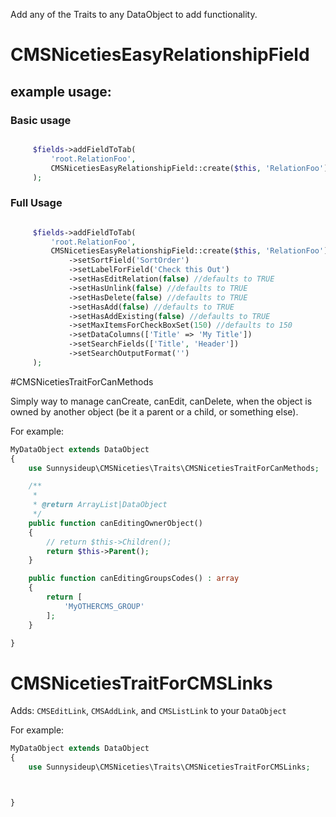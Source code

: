 

Add any of the Traits to any DataObject to add functionality.

# CMSNicetiesEasyRelationshipField

## example usage:

### Basic usage

```php

     $fields->addFieldToTab(
         'root.RelationFoo',
         CMSNicetiesEasyRelationshipField::create($this, 'RelationFoo')
     );
```
### Full Usage

```php

     $fields->addFieldToTab(
         'root.RelationFoo',
         CMSNicetiesEasyRelationshipField::create($this, 'RelationFoo')
             ->setSortField('SortOrder')
             ->setLabelForField('Check this Out')
             ->setHasEditRelation(false) //defaults to TRUE
             ->setHasUnlink(false) //defaults to TRUE
             ->setHasDelete(false) //defaults to TRUE
             ->setHasAdd(false) //defaults to TRUE
             ->setHasAddExisting(false) //defaults to TRUE
             ->setMaxItemsForCheckBoxSet(150) //defaults to 150
             ->setDataColumns(['Title' => 'My Title'])
             ->setSearchFields(['Title', 'Header'])
             ->setSearchOutputFormat('')
     );

```
#CMSNicetiesTraitForCanMethods

Simply way to manage canCreate, canEdit, canDelete, when the object is owned by
another object (be it a parent or a child, or something else).

For example:
```php
MyDataObject extends DataObject
{
    use Sunnysideup\CMSNiceties\Traits\CMSNicetiesTraitForCanMethods;

    /**
     *
     * @return ArrayList|DataObject
     */
    public function canEditingOwnerObject()
    {
        // return $this->Children();
        return $this->Parent();
    }

    public function canEditingGroupsCodes() : array
    {
        return [
            'MyOTHERCMS_GROUP'
        ];
    }

}
```

# CMSNicetiesTraitForCMSLinks
Adds: `CMSEditLink`, `CMSAddLink`, and `CMSListLink` to your `DataObject`

For example:
```php
MyDataObject extends DataObject
{
    use Sunnysideup\CMSNiceties\Traits\CMSNicetiesTraitForCMSLinks;



}
```
